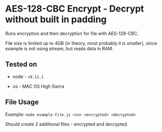 # AES-128-CBC Encrypt - Decrypt without built in padding

Runs encryption and then decryption for file with AES-128-CBC.

File size is limited up to 4GB (in theory, most probably it is smaller), since example is not using stream, but reads data in RAM.

## Tested on

* node - `v9.11.1`

* os - MAC OS High Sierra

## File Usage

Example: `node example-file.js <in> <encrypted> <decrypted>`

Should create 2 additional files - encrypted and decrypted.